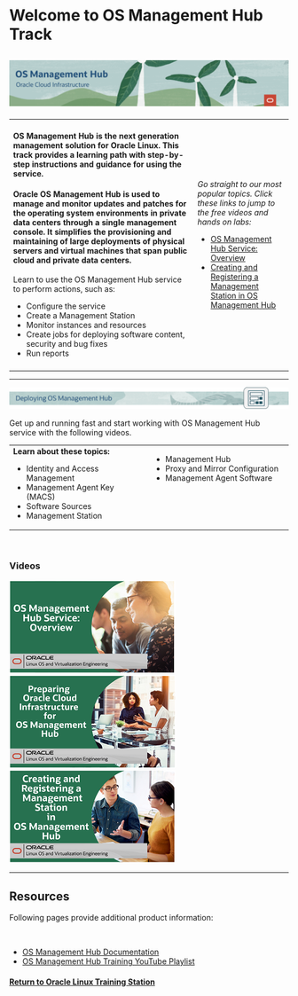 # Welcome to OS Management Hub Track

![](../common/images/osmh-page-header-1200x200.png)
---
   
<table width="1200">
<colgroup>
   <col width="900">
   <col width="300">
</colgroup>
   <tr>   
      <td>
	 <h4><b>OS Management Hub is the next generation management solution for Oracle Linux. This track provides a learning path with step-by-step instructions and guidance for using the service.</b></h4>
	 <h4><b>Oracle OS Management Hub is used to manage and monitor updates and patches for the operating system environments in private data centers through a single management console. It simplifies the provisioning and maintaining of large deployments of physical servers and virtual machines that span public cloud and private data centers.</b></h4>
	 <p>Learn to use the OS Management Hub service to perform actions, such as: </p>
	 <ul>
            <li>Configure the service</li>
	    <li>Create a Management Station</li>
	    <li>Monitor instances and resources</li>
	    <li>Create jobs for deploying software content, security and bug fixes</li>
	    <li>Run reports</li>
         </ul>
      </td>
      <td rowspan="2"><p><i>Go straight to our most popular topics. Click these links to jump to the free videos and hands on labs: </i></p>
         <ul>
            <li><a href="#osmh-deploy">OS Management Hub Service: Overview</a></li>
	    <li><a href="#osmh-deploy">Creating and Registering a Management Station in OS Management Hub</a></li>
         </ul>
      </td>
   </tr>
   <tr>   
      <td>
      </td>
   </tr>
</table>    
   
---
   
<p><img id="osmh-deploy" src="../common/images/osmh-deploy-header.png"></p>

Get up and running fast and start working with OS Management Hub service with the following videos.

<table width="1200">
<colgroup>
   <col width="600">
   <col width="600">
</colgroup>
      <tr>   
         <td valign="top"><b>Learn about these topics:</b>
            <ul>
               <li>Identity and Access Management</li>
               <li>Management Agent Key (MACS)</li>
               <li>Software Sources</li>
	       <li>Management Station</li>
            </ul>
         </td>
	 <td valign="top">   
            <ul>
               <li>Management Hub</li>
               <li>Proxy and Mirror Configuration</li>
               <li>Management Agent Software</li>
            </ul>
         </td>
     </tr>
</table>  
<br>
   
### Videos

[![](../common/images/osmh_service_overview_300.png)](https://youtu.be/zBDX5VmurZM)  
[![](../common/images/osmh_preparing_oci_300.png)](https://youtu.be/LMxfUj93ozc)   
[![](../common/images/osmh_setting_mgmt_station_300.png)](https://youtu.be/PEwGJlX6PqU)    

<!--
<table width="1200">
<colgroup>
   <col width="400">
   <col width="400">
   <col width="400">
</colgroup>
   <tr>   
      <td>
	       <a href="https://youtu.be/zBDX5VmurZM"><img src="../common/images/osmh_service_overview_300.png"></a>
	  </td>
      <td>
	       <a href="https://youtu.be/xxxxxxxxxx"><img src="../common/images/osmh_preparing_oci_300.png"></a>
      </td>
	  <td>
	       <a href="https://youtu.be/PEwGJlX6PqU"><img src="../common/images/osmh_setting_mgmt_station_300.png"></a>
      </td>
   </tr>
   <tr>   
      <td>
	  	   <a href="https://youtu.be/xxxxxxxxxx"><img src="/img/ol/xxxxxxxxxx.png"></a>
	  </td>
      <td>
	  	    <a href="https://youtu.be/xxxxxxxxxx"><img src="/img/ol/xxxxxxxxxx.png"></a>
      </td>
	  <td>
	  	    <a href="https://youtu.be/xxxxxxxxxx"><img src="/img/ol/xxxxxxxxxx.png"></a>
      </td>
   </tr>
</table>
-->

---
   
<h2>Resources</h2>
<p>Following pages provide additional product information:</p>
<br>
   
- [OS Management Hub Documentation](https://docs.oracle.com/iaas/osmh/doc/home.htm)
- [OS Management Hub Training YouTube Playlist](https://www.youtube.com/playlist?list=PLKCk3OyNwIzvL2cIZri305uCRIo1TmMZW)


#### [Return to Oracle Linux Training Station](../README.md)
